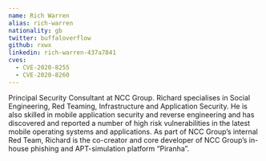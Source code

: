 ```yaml
---
name: Rich Warren
alias: rich-warren
nationality: gb
twitter: buffaloverflow
github: rxwx
linkedin: rich-warren-437a7841
cves:
  - CVE-2020-8255
  - CVE-2020-8260
---
```

Principal Security Consultant at NCC Group. Richard specialises in Social Engineering, Red Teaming, Infrastructure and Application Security. He is also skilled in mobile application security and reverse engineering and has discovered and reported a number of high risk vulnerabilities in the latest mobile operating systems and applications. As part of NCC Group’s internal Red Team, Richard is the co-creator and core developer of NCC Group’s in-house phishing and APT-simulation platform “Piranha”.
